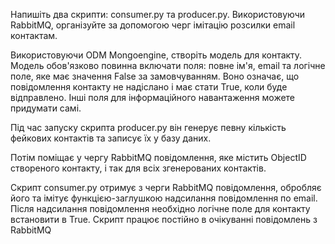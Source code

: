Напишіть два скрипти: consumer.py та producer.py. Використовуючи RabbitMQ,
організуйте за допомогою черг імітацію розсилки email контактам.

Використовуючи ODM Mongoengine, створіть модель для контакту.
Модель обов'язково повинна включати поля: повне ім'я, email та логічне поле,
яке має значення False за замовчуванням. Воно означає, що повідомлення контакту не надіслано 
і має стати True, коли буде відправлено. Інші поля для інформаційного навантаження можете придумати самі.

Під час запуску скрипта producer.py він генерує певну кількість фейкових
контактів та записує їх у базу даних. 

Потім поміщає у чергу RabbitMQ повідомлення,
яке містить ObjectID створеного контакту, і так для всіх згенерованих контактів.

Скрипт consumer.py отримує з черги RabbitMQ повідомлення, обробляє його та імітує
функцією-заглушкою надсилання повідомлення по email. Після надсилання повідомлення 
необхідно логічне поле для контакту встановити в True. Скрипт працює постійно в очікуванні повідомлень з RabbitMQ